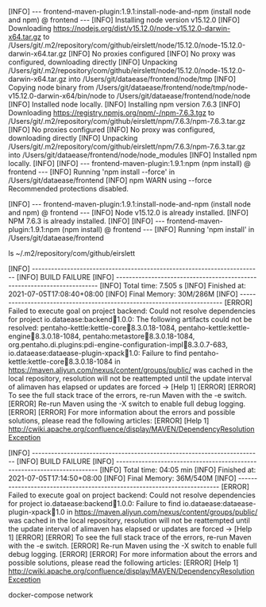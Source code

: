 [INFO] --- frontend-maven-plugin:1.9.1:install-node-and-npm (install node and npm) @ frontend ---
[INFO] Installing node version v15.12.0
[INFO] Downloading https://nodejs.org/dist/v15.12.0/node-v15.12.0-darwin-x64.tar.gz to /Users/git/.m2/repository/com/github/eirslett/node/15.12.0/node-15.12.0-darwin-x64.tar.gz
[INFO] No proxies configured
[INFO] No proxy was configured, downloading directly
[INFO] Unpacking /Users/git/.m2/repository/com/github/eirslett/node/15.12.0/node-15.12.0-darwin-x64.tar.gz into /Users/git/dataease/frontend/node/tmp
[INFO] Copying node binary from /Users/git/dataease/frontend/node/tmp/node-v15.12.0-darwin-x64/bin/node to /Users/git/dataease/frontend/node/node
[INFO] Installed node locally.
[INFO] Installing npm version 7.6.3
[INFO] Downloading https://registry.npmjs.org/npm/-/npm-7.6.3.tgz to /Users/git/.m2/repository/com/github/eirslett/npm/7.6.3/npm-7.6.3.tar.gz
[INFO] No proxies configured
[INFO] No proxy was configured, downloading directly
[INFO] Unpacking /Users/git/.m2/repository/com/github/eirslett/npm/7.6.3/npm-7.6.3.tar.gz into /Users/git/dataease/frontend/node/node_modules
[INFO] Installed npm locally.
[INFO]
[INFO] --- frontend-maven-plugin:1.9.1:npm (npm install) @ frontend ---
[INFO] Running 'npm install --force' in /Users/git/dataease/frontend
[INFO] npm WARN using --force Recommended protections disabled.

[INFO] --- frontend-maven-plugin:1.9.1:install-node-and-npm (install node and npm) @ frontend ---
[INFO] Node v15.12.0 is already installed.
[INFO] NPM 7.6.3 is already installed.
[INFO]
[INFO] --- frontend-maven-plugin:1.9.1:npm (npm install) @ frontend ---
[INFO] Running 'npm install' in /Users/git/dataease/frontend

ls ~/.m2/repository/com/github/eirslett

[INFO] ------------------------------------------------------------------------
[INFO] BUILD FAILURE
[INFO] ------------------------------------------------------------------------
[INFO] Total time: 7.505 s
[INFO] Finished at: 2021-07-05T17:08:40+08:00
[INFO] Final Memory: 30M/286M
[INFO] ------------------------------------------------------------------------
[ERROR] Failed to execute goal on project backend: Could not resolve dependencies for project io.dataease:backend:jar:1.0.0: The following artifacts could not be resolved: pentaho-kettle:kettle-core:jar:8.3.0.18-1084, pentaho-kettle:kettle-engine:jar:8.3.0.18-1084, pentaho:metastore:jar:8.3.0.18-1084, org.pentaho.di.plugins:pdi-engine-configuration-impl:jar:8.3.0.7-683, io.dataease:dataease-plugin-xpack:jar:1.0: Failure to find pentaho-kettle:kettle-core:jar:8.3.0.18-1084 in https://maven.aliyun.com/nexus/content/groups/public/ was cached in the local repository, resolution will not be reattempted until the update interval of alimaven has elapsed or updates are forced -> [Help 1]
[ERROR]
[ERROR] To see the full stack trace of the errors, re-run Maven with the -e switch.
[ERROR] Re-run Maven using the -X switch to enable full debug logging.
[ERROR]
[ERROR] For more information about the errors and possible solutions, please read the following articles:
[ERROR] [Help 1] http://cwiki.apache.org/confluence/display/MAVEN/DependencyResolutionException

[INFO] ------------------------------------------------------------------------
[INFO] BUILD FAILURE
[INFO] ------------------------------------------------------------------------
[INFO] Total time: 04:05 min
[INFO] Finished at: 2021-07-05T17:14:50+08:00
[INFO] Final Memory: 36M/540M
[INFO] ------------------------------------------------------------------------
[ERROR] Failed to execute goal on project backend: Could not resolve dependencies for project io.dataease:backend:jar:1.0.0: Failure to find io.dataease:dataease-plugin-xpack:jar:1.0 in https://maven.aliyun.com/nexus/content/groups/public/ was cached in the local repository, resolution will not be reattempted until the update interval of alimaven has elapsed or updates are forced -> [Help 1]
[ERROR]
[ERROR] To see the full stack trace of the errors, re-run Maven with the -e switch.
[ERROR] Re-run Maven using the -X switch to enable full debug logging.
[ERROR]
[ERROR] For more information about the errors and possible solutions, please read the following articles:
[ERROR] [Help 1] http://cwiki.apache.org/confluence/display/MAVEN/DependencyResolutionException

docker-compose network
